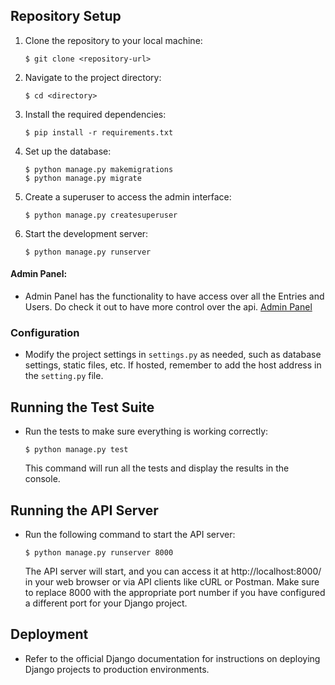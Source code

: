 ## Repository Setup

1. Clone the repository to your local machine:

   ```
   $ git clone <repository-url>
   ```

2. Navigate to the project directory:

   ```
   $ cd <directory>
   ```

3. Install the required dependencies:

   ```
   $ pip install -r requirements.txt
   ```

4. Set up the database:

   ```
   $ python manage.py makemigrations
   $ python manage.py migrate
   ```

5. Create a superuser to access the admin interface:

   ```
   $ python manage.py createsuperuser
   ```

6. Start the development server:

   ```
   $ python manage.py runserver
   ```


#### Admin Panel:

- Admin Panel has the functionality to have access over all the Entries and Users. Do check it out to have more control over the api. [Admin Panel](http://localhost:8000/admin)

### Configuration

- Modify the project settings in `settings.py` as needed, such as database settings, static files, etc. If hosted, remember to add the host address in the `setting.py` file.

## Running the Test Suite

- Run the tests to make sure everything is working correctly:

  ```
  $ python manage.py test
  ```

  This command will run all the tests and display the results in the console.

## Running the API Server

- Run the following command to start the API server:
  ```
  $ python manage.py runserver 8000
  ```
  The API server will start, and you can access it at http://localhost:8000/ in your web browser or via API clients like cURL or Postman.
  Make sure to replace 8000 with the appropriate port number if you have configured a different port for your Django project.

## Deployment

- Refer to the official Django documentation for instructions on deploying Django projects to production environments.
